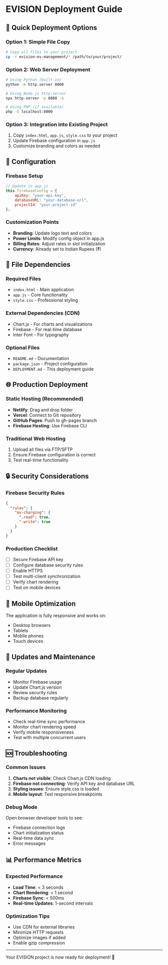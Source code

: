 # EVISION Deployment Guide

## 🚀 Quick Deployment Options

### Option 1: Simple File Copy
```bash
# Copy all files to your project
cp -r evision-ev-management/* /path/to/your/project/
```

### Option 2: Web Server Deployment
```bash
# Using Python (built-in)
python -m http.server 8000

# Using Node.js http-server
npx http-server -p 8080 -o

# Using PHP (if available)
php -S localhost:8000
```

### Option 3: Integration into Existing Project
1. Copy `index.html`, `app.js`, `style.css` to your project
2. Update Firebase configuration in `app.js`
3. Customize branding and colors as needed

## 🔧 Configuration

### Firebase Setup
```javascript
// Update in app.js
this.firebaseConfig = {
    apiKey: "your-api-key",
    databaseURL: "your-database-url",
    projectId: "your-project-id"
};
```

### Customization Points
- **Branding**: Update logo text and colors
- **Power Limits**: Modify config object in app.js
- **Billing Rates**: Adjust rates in slot initialization
- **Currency**: Already set to Indian Rupees (₹)

## 📁 File Dependencies

### Required Files
- `index.html` - Main application
- `app.js` - Core functionality
- `style.css` - Professional styling

### External Dependencies (CDN)
- Chart.js - For charts and visualizations
- Firebase - For real-time database
- Inter Font - For typography

### Optional Files
- `README.md` - Documentation
- `package.json` - Project configuration
- `DEPLOYMENT.md` - This deployment guide

## 🌐 Production Deployment

### Static Hosting (Recommended)
- **Netlify**: Drag and drop folder
- **Vercel**: Connect to Git repository
- **GitHub Pages**: Push to gh-pages branch
- **Firebase Hosting**: Use Firebase CLI

### Traditional Web Hosting
1. Upload all files via FTP/SFTP
2. Ensure Firebase configuration is correct
3. Test real-time functionality

## 🔒 Security Considerations

### Firebase Security Rules
```json
{
  "rules": {
    "ev-charging": {
      ".read": true,
      ".write": true
    }
  }
}
```

### Production Checklist
- [ ] Secure Firebase API key
- [ ] Configure database security rules
- [ ] Enable HTTPS
- [ ] Test multi-client synchronization
- [ ] Verify chart rendering
- [ ] Test on mobile devices

## 📱 Mobile Optimization

The application is fully responsive and works on:
- Desktop browsers
- Tablets
- Mobile phones
- Touch devices

## 🔄 Updates and Maintenance

### Regular Updates
- Monitor Firebase usage
- Update Chart.js version
- Review security rules
- Backup database regularly

### Performance Monitoring
- Check real-time sync performance
- Monitor chart rendering speed
- Verify mobile responsiveness
- Test with multiple concurrent users

## 🆘 Troubleshooting

### Common Issues
1. **Charts not visible**: Check Chart.js CDN loading
2. **Firebase not connecting**: Verify API key and database URL
3. **Styling issues**: Ensure style.css is loaded
4. **Mobile layout**: Test responsive breakpoints

### Debug Mode
Open browser developer tools to see:
- Firebase connection logs
- Chart initialization status
- Real-time data sync
- Error messages

## 📊 Performance Metrics

### Expected Performance
- **Load Time**: < 3 seconds
- **Chart Rendering**: < 1 second
- **Firebase Sync**: < 500ms
- **Real-time Updates**: 1-second intervals

### Optimization Tips
- Use CDN for external libraries
- Minimize HTTP requests
- Optimize images if added
- Enable gzip compression

---

Your EVISION project is now ready for deployment! 🚀